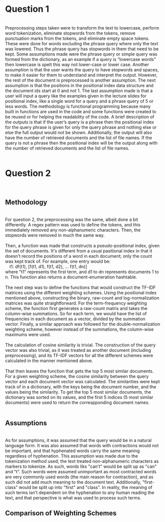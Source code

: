 <h1>Question 1</h1><br>
Preprocessing steps taken were to transform the text to lowercase, perform word tokenization, eliminate stopwords from the tokens, remove punctuation marks from the tokens, and eliminate empty space tokens. These were done for words excluding the phrase query where only the text was lowered. Thus the phrase query has stopwords in them that need to be kept. Some assumptions made were the phrase query or simple query was formed from the dictionary, as an example if a query is “lowercase words” then lowercase is spelt this way not lower-case or lower case. Another assumption is that the user wants the query to have stopwords and spaces, to make it easier for them to understand and interpret the output. However, the rest of the document is preprocessed is another assumption. The next assumption is that the positions in the positional index data structure and the document ids start at 0 and not 1. The last assumption made is that a user will input a query like the examples given in the lecture slides for positional index, like a single word for a query and a phrase query of 5 or less words. The methodology is functional programming because many built in functions are used in the code and some functions were created to be reused or for helping the readability of the code. A brief description of the outputs is that if the user’s query is a phrase then the positional index for the query phrase is given for only the query phrase and nothing else or else the full output would not be shown. Additionally, the output will also have the number of retrieved documents and the list of file names. If the query is not a phrase then the positional index will be the output along with the number of retrieved documents and the list of file names.<br>
<br><h1>Question 2</h1><br>
<h2>Methodology</h2><br>
For question 2, the preprocessing was the same, albeit done a bit differently. A regex pattern was used to define the tokens, and this immediately removed any non-alphanumeric characters. Then, the stopwords were removed in much the same way.<br>
<br>
Then, a function was made that constructs a pseudo-positional index, given the set of documents. It's different from a usual pasitional index in that it doesn't record the positions of a word in each document; only the count was kept track of. For example, one entry would be:<br>
&emsp;t1: df(t1), [f(t1, d1), f(t1, d2), ... f(t1, dn)]<br>
where "t1" represents the first term, and d1 to dn represents documents 1 to n. This function also returns a document-enumeration hashtable.<br>
<br>
The next step was to define the functions that would construct the TF-IDF matrices using the different weighting schemes. Using the positional index mentioned above, constructing the binary, raw-count and log-normalization matrices was quite straightforward. For the term-frequency weighting scheme, the function first generates a raw-count matrix and takes the column-wise summations. So for each term, we would have the list of frequencies in each document as a vector, divided by the summation vector. Finally, a similar approach was followed for the double-normalization weighting scheme, however instead of the summations, the column-wise maximums were used.<br>
<br>
The calculation of cosine similarity is trivial. The construction of the query vector was also trivial, as it was treated as another document (including preprocessing), and its TF-IDF vectors for all the different schemes were calculated in the manner mentioned above.<br>
<br>
That then leaves the function that gets the top 5 most similar documents. For a given weighting scheme, the cosine similarity between the query vector and each document vector was calculated. The similarities were kept track of in a dictionary, with the keys being the document number, and the values being the similarity. To get the top 5 most similar documents, the dictionary was sorted on its values, and the first 5 indices (5 most similar documents) were used to return the correspponding document names.<br>
<br><h2>Assumptions</h2><br>
As for assumptions, it was assumed that the query would be in a natural language form. It was also assumed that words with contractions would not be important, and that hyphenated words carry the same meaning regardless of hyphenation. This assumption was made due to the tokenization method used; the text treated non-alphanumeric characters as markers to tokenize. As such, words liks "can't" would be split up as "can" and "t". Such words were assumed unimportant as most contracted words are very commonly used words (the main reason for contraction), and as such did not add much meaning to the document text. Additionally, "first-class" would be split up into "first" and "class". In reality, the meaning of such terms isn't dependent on the hyphenation to any human reading the text, and that perspective is what was used to process such terms.<br>
<h2>Comparison of Weighting Schemes</h2><br>
